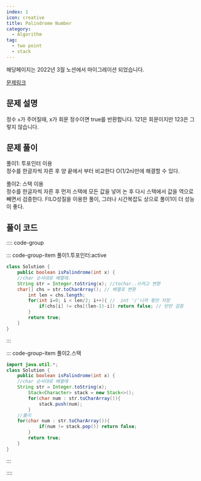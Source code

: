```yaml
---
index: 1
icon: creative
title: Palindrome Number
category:
  - Algorithm
tag:
  - two point
  - stack
---
```


해당페이지는 2022년 3월 노션에서 마이그레이션 되었습니다.

[문제링크](https://leetcode.com/problems/palindrome-number/)

## 문제 설명

정수 `x`가 주어질때, x가 회문 정수이면 true를 반환합니다. 121은 회문이지만 123은 그렇지 않습니다.

## 문제 풀이

풀이1: 투포인터 이용  
정수를 한글자씩 자른 후 양 끝에서 부터 비교한다 O(1/2n)만에 해결할 수 있다.

풀이2: 스택 이용  
정수를 한글자씩 자른 후 먼저 스택에 모든 값을 넣어 논 후 다시 스택에서 값을 역으로 빼면서 검증한다. FILO성질을 이용한 풀이, 그러나 시간복잡도 상으로 풀이1이 더 성능이 좋다.

## 풀이 코드

:::: code-group

::: code-group-item 풀이1.투포인터:active

```java
class Solution {
    public boolean isPalindrome(int x) {
    //char 순서대로 배열에.
    String str = Integer.toString(x); //tochar..쓰려고 변환
    char[] chs = str.toCharArray(); // 배열로 변환
		int len = chs.length;
		for(int i=0; i < len/2; i++){ //  int '/'니까 몫만 저장
			if(chs[i] != chs[(len-1)-i]) return false; // 반만 검증
		}
        return true;
    }
}
```

:::

::: code-group-item 풀이2.스택

```java
import java.util.*;
class Solution {
    public boolean isPalindrome(int x) {
    //char 순서대로 배열에
    String str = Integer.toString(x);
		Stack<Character> stack = new Stack<>();
		for(char num : str.toCharArray()){
			stack.push(num);
		}
    //풀이
    for(char num : str.toCharArray()){
			if(num != stack.pop()) return false;
		}
        return true;
    }
}
```

:::

::::
